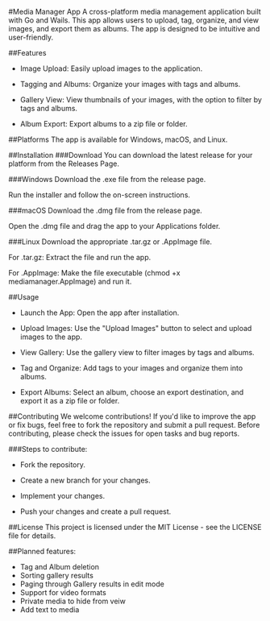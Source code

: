 #Media Manager App
A cross-platform media management application built with Go and Wails. This app allows users to upload, tag, organize, and view images, and export them as albums. The app is designed to be intuitive and user-friendly.

##Features
- Image Upload: Easily upload images to the application.

- Tagging and Albums: Organize your images with tags and albums.

- Gallery View: View thumbnails of your images, with the option to filter by tags and albums.

- Album Export: Export albums to a zip file or folder.

##Platforms
The app is available for Windows, macOS, and Linux.

##Installation
###Download
You can download the latest release for your platform from the Releases Page.

###Windows
Download the .exe file from the release page.

Run the installer and follow the on-screen instructions.

###macOS
Download the .dmg file from the release page.

Open the .dmg file and drag the app to your Applications folder.

###Linux
Download the appropriate .tar.gz or .AppImage file.

For .tar.gz: Extract the file and run the app.

For .AppImage: Make the file executable (chmod +x mediamanager.AppImage) and run it.

##Usage
- Launch the App: Open the app after installation.

- Upload Images: Use the "Upload Images" button to select and upload images to the app.

- View Gallery: Use the gallery view to filter images by tags and albums.

- Tag and Organize: Add tags to your images and organize them into albums.

- Export Albums: Select an album, choose an export destination, and export it as a zip file or folder.

##Contributing
We welcome contributions! If you'd like to improve the app or fix bugs, feel free to fork the repository and submit a pull request. Before contributing, please check the issues for open tasks and bug reports.

###Steps to contribute:
- Fork the repository.

- Create a new branch for your changes.

- Implement your changes.

- Push your changes and create a pull request.

##License
This project is licensed under the MIT License - see the LICENSE file for details.

##Planned features:
- Tag and Album deletion
- Sorting gallery results
- Paging through Gallery results in edit mode
- Support for video formats
- Private media to hide from veiw
- Add text to media 
